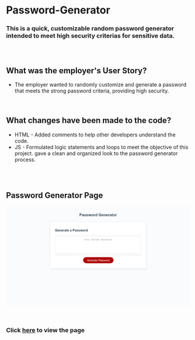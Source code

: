 # Password-Generator
### This is a quick, customizable random password generator intended to meet high security criterias for sensitive data.
<br/>

#

## **What was the employer's User Story?**
* The employer wanted to randomly customize and generate a password that meets the strong password criteria, providing high security.
<br/>

## **What changes have been made to the code?**
* HTML - Added comments to help other developers understand the code.
* JS - Formulated logic statements and loops to meet the objective of this project. gave a clean and organized look to the password generator process.
<br/>

<br/>

## **Password Generator Page**
![Password Generator Page](./Assets/CapturePage.png)

<br/>

### Click [here](https://nevan-dsouza.github.io/Password-Generator/) to view the page
<br/>
